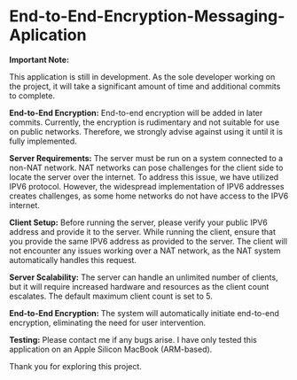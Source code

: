 # End-to-End-Encryption-Messaging-Aplication
**Important Note:**

This application is still in development. As the sole developer working on the project, it will take a significant amount of time and additional commits to complete.

**End-to-End Encryption:**
End-to-end encryption will be added in later commits. Currently, the encryption is rudimentary and not suitable for use on public networks. Therefore, we strongly advise against using it until it is fully implemented.

**Server Requirements:**
The server must be run on a system connected to a non-NAT network. NAT networks can pose challenges for the client side to locate the server over the internet. To address this issue, we have utilized IPV6 protocol. However, the widespread implementation of IPV6 addresses creates challenges, as some home networks do not have access to the IPV6 internet.

**Client Setup:**
Before running the server, please verify your public IPV6 address and provide it to the server. While running the client, ensure that you provide the same IPV6 address as provided to the server. The client will not encounter any issues working over a NAT network, as the NAT system automatically handles this request.

**Server Scalability:**
The server can handle an unlimited number of clients, but it will require increased hardware and resources as the client count escalates. The default maximum client count is set to 5.

**End-to-End Encryption:**
The system will automatically initiate end-to-end encryption, eliminating the need for user intervention.

**Testing:**
Please contact me if any bugs arise. I have only tested this application on an Apple Silicon MacBook (ARM-based).

Thank you for exploring this project.
